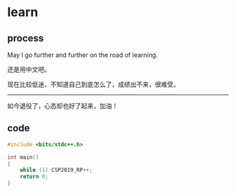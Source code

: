 # learn

## process

May I go further and further on the road of learning.

还是用中文吧。

现在比较低迷，不知道自己到底怎么了，成绩出不来，很难受。

-----

如今退役了，心态却也好了起来，加油！

## code

```cpp
#include <bits/stdc++.h>

int main()
{
    while (1) CSP2019_RP++;
    return 0;
}
```
